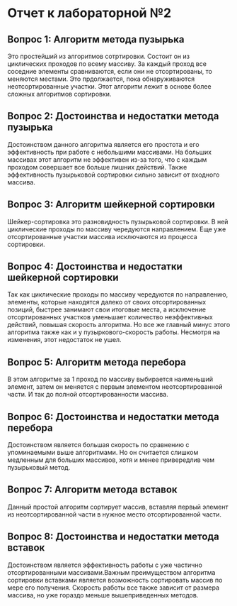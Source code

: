 # Отчет к лабораторной №2

## Вопрос 1: Алгоритм метода пузырька

Это простейший из алгоритмов сотртировки. Состоит он из циклических проходов по всему массиву. За каждый проход все соседние элементы сравниваются, если они не отсортированы, то меняются местами. Это прдолжается, пока обнаруживаются неотсортированные участки. Этот алгоритм лежит в основе более сложных алгоритмов сортировки.  

## Вопрос 2: Достоинства и недостатки метода пузырька

Достоинством данного алгоритма является его простота и его эффективность при работе с небольшими массивами. На больших массивах этот алгоритм не эффективен из-за того, что с каждым проходом совершает все больше лишних действий. Также эффективность пузырьковой сортировки сильно зависит от входного массива.  

## Вопрос 3: Алгоритм шейкерной сортировки

Шейкер-сортировка это разновидность пузырьковой сортировки. В ней циклические проходы по массиву чередуются направлением. Еще уже отсортированные участки массива исключаются из процесса сортировки.

## Вопрос 4: Достоинства и недостатки шейкерной сортировки

Так как циклические проходы по массиву чередуются по направлению, элементы, которые находятся далеко от своих отсортированных позиций, быстрее занимают свои итоговые места, а исключение отсортированных участков уменьшает количество неэффективных действий, повышая скорость алгоритма. Но все же главный минус этого алгоритма также как и у пузыркового-скорость работы. Несмотря на изменения, этот недостаток не ушел.  

## Вопрос 5: Алгоритм метода перебора

В этом алгоритме за 1 проход по массиву выбирается наименьший элемент, затем он меняется с первым элементом неотсортированной части. И так до полной отсортированности массива.  

## Вопрос 6: Достоинства и недостатки метода перебора

Достоинством является большая скорость по сравнению с упоминаемыми выше алгоритмами. Но он считается слишком медленным для больших массивов, хотя и менее привередлив чем пузырьковый метод.

## Вопрос 7: Алгоритм метода вставок

Данный простой алгоритм сортирует массив, вставляя первый элемент из неотсортированной части в нужное место отсортированной части.  

## Вопрос 8: Достоинства и недостатки метода вставок

Достоинством является эффективность работы с уже частично отсортированными массивами.Важным преимуществом алгоритма сортировки вставками является возможность сортировать массив по мере его получения. Скорость работы все также зависит от размера массива, но уже гораздо меньше вышеприведенных методов.
